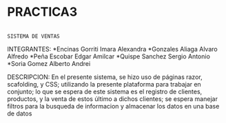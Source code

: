 # PRACTICA3
                                                                        SISTEMA DE VENTAS


INTEGRANTES:
  *Encinas Gorriti Imara Alexandra
  *Gonzales Aliaga Alvaro Alfredo
  *Peña Escobar Edgar Amilcar
  *Quispe Sanchez Sergio Antonio
  *Soria Gomez Alberto Andrei

DESCRIPCION:
En el presente sistema, se hizo uso de páginas razor, scafolding, y CSS; utilizando la presente plataforma para trabajar en conjunto; lo que se espera de este sistema es el registro de clientes, productos, y la venta de estos último a dichos clientes; se espera manejar filtros para la busqueda de informacion y almacenar los datos en una base de datos
